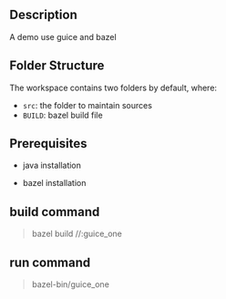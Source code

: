## Description

A demo use guice and bazel

## Folder Structure

The workspace contains two folders by default, where:

- `src`: the folder to maintain sources
- `BUILD`: bazel build file

## Prerequisites

- java installation

- bazel installation

## build command

> bazel build //:guice_one

## run command

> bazel-bin/guice_one
